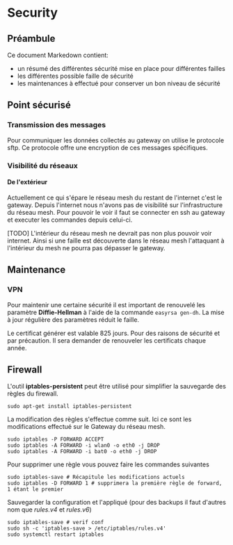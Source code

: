 # Security

## Préambule
Ce document Markedown contient:
- un résumé des différentes sécurité mise en place pour différentes failles
- les différentes possible faille de sécurité
- les maintenances à effectué pour conserver un bon niveau de sécurité

## Point sécurisé
### Transmission des messages
Pour communiquer les données collectés au gateway on utilise le protocole sftp. Ce protocole offre une encryption de ces messages spécifiques.

### Visibilité du réseaux
#### De l'extérieur
Actuellement ce qui s'épare le réseau mesh du restant de l'internet c'est le gateway. Depuis l'internet nous n'avons pas de visibilité sur l'infrastructure du réseau mesh. Pour pouvoir le voir il faut se connecter en ssh au gateway et executer les commandes depuis celui-ci.

[TODO] L'intérieur du réseau mesh ne devrait pas non plus pouvoir voir internet. Ainsi si une faille est découverte dans le réseau mesh l'attaquant à l'intérieur du mesh ne pourra pas dépasser le gateway.

## Maintenance
### VPN
Pour maintenir une certaine sécurité il est important de renouvelé les paramètre **Diffie-Hellman** à l'aide de la commande `easyrsa gen-dh`. La mise à jour régulière des paramètres réduit le faille.

Le certificat générer est valable 825 jours. Pour des raisons de sécurité et par précaution. Il sera demander de renouveler les certificats chaque année.

## Firewall
L'outil **iptables-persistent** peut être utilisé pour simplifier la sauvegarde des règles du firewall.
```
sudo apt-get install iptables-persistent
```

La modification des règles s'effectue comme suit. Ici ce sont les modifications effectué sur le Gateway du réseau mesh.
```
sudo iptables -P FORWARD ACCEPT
sudo iptables -A FORWARD -i wlan0 -o eth0 -j DROP
sudo iptables -A FORWARD -i bat0 -o eth0 -j DROP
```

Pour supprimer une règle vous pouvez faire les commandes suivantes
```
sudo iptables-save # Récapitule les modifications actuels
sudo iptables -D FORWARD 1 # supprimera la première règle de forward, 1 étant le premier
```

Sauvegarder la configuration et l'appliqué (pour des backups il faut d'autres nom que *rules.v4* et *rules.v6*)
```
sudo iptables-save # verif conf
sudo sh -c 'iptables-save > /etc/iptables/rules.v4'
sudo systemctl restart iptables
```
